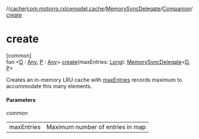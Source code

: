 //[cache](../../../../index.md)/[com.motorro.rxlcemodel.cache](../../index.md)/[MemorySyncDelegate](../index.md)/[Companion](index.md)/[create](create.md)

# create

[common]\
fun &lt;[D](create.md) : [Any](https://kotlinlang.org/api/latest/jvm/stdlib/kotlin/-any/index.html), [P](create.md) : [Any](https://kotlinlang.org/api/latest/jvm/stdlib/kotlin/-any/index.html)&gt; [create](create.md)(maxEntries: [Long](https://kotlinlang.org/api/latest/jvm/stdlib/kotlin/-long/index.html)): [MemorySyncDelegate](../index.md)&lt;[D](create.md), [P](create.md)&gt;

Creates an in-memory LRU cache with [maxEntries](create.md) records maximum to accommodate this many elements.

#### Parameters

common

| | |
|---|---|
| maxEntries | Maximum number of entries in map |
